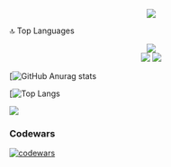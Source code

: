 
<p align="center"><img src="https://git-profile-readme-banner.vercel.app/api/python?username=pestler&txt=junior%20front-end%20developer%20learning%20Angular%20in%20RS%20School&bg=beige&fill=gray"></p>

🔝 Top Languages

[Angular]: https://img.shields.io/badge/angular-C2185B.svg?style=for-the-badge&logo=angular&logoColor=white
[Angular-url]: https://angular.dev/
[RxJS]: https://img.shields.io/badge/RxJS-B7178C.svg?style=for-the-badge&logo=reactivex&logoColor=white
[RxJS-url]: https://rxjs.dev/
[NgRx]: https://img.shields.io/badge/ngrx-BA2BD2.svg?style=for-the-badge&logo=ngrx&logoColor=white
[NgRx-url]: https://ngrx.io/
[Redux]: https://img.shields.io/badge/redux-764ABC.svg?style=for-the-badge&logo=redux&logoColor=white
[Redux-url]: https://redux.js.org/
[Javascript]: https://img.shields.io/badge/javascript-F7DF1E?style=for-the-badge&logo=javascript&logoColor=white
[Javascript-url]: https://developer.mozilla.org/en-US/docs/Web/JavaScript
[TypeScript]: https://img.shields.io/badge/TypeScript-3178C6.svg?style=for-the-badge&logo=typescript&logoColor=white
[TypeScript-url]: https://www.typescriptlang.org
[HTML5]: https://img.shields.io/badge/html5-E34F26.svg?style=for-the-badge&logo=html5&logoColor=white
[HTML5-url]: https://html.com/html5/
[SQL]: https://img.shields.io/badge/SQL-4169E1?style=for-the-badge&logo=postgresql&logoColor=white
[SQL-url]: https://www.w3schools.com/sql/
[Markdown]: https://img.shields.io/badge/markdown-000000.svg?style=for-the-badge&logo=markdown&logoColor=white
[Markdown-url]: https://www.markdownguide.org/
[YAML]: https://img.shields.io/badge/yaml-CB171E.svg?style=for-the-badge&logo=yaml&logoColor=white
[YAML-url]: https://yaml.org/
[CSS3]: https://img.shields.io/badge/css3-1572B6?style=for-the-badge&logo=css3&logoColor=white
[CSS3-url]: https://developer.mozilla.org/en-US/docs/Web/CSS
[SASS]: https://img.shields.io/badge/sass-CC6699?style=for-the-badge&logo=sass&logoColor=white
[SASS-url]: https://sass-lang.com/
[AngularMaterial]: https://img.shields.io/badge/Material-F9A825?style=for-the-badge&logo=angular&logoColor=white
[AngularMaterial-url]: https://material.angular.io/
[PrimeNG]: https://img.shields.io/badge/PrimeNG-DD0031?style=for-the-badge&logo=PrimeNG&logoColor=white
[PrimeNG-url]: https://primeng.org/
[NgZorro]: https://img.shields.io/badge/NgZorro-0170FE?style=for-the-badge&logo=antdesign&logoColor=white
[NgZorro-url]: https://ng.ant.design/docs/introduce/en
[Git]: https://img.shields.io/badge/git-F05032?style=for-the-badge&logo=git&logoColor=white
[Git-url]: https://git-scm.com/
[GitHub]: https://img.shields.io/badge/github-181717?style=for-the-badge&logo=github&logoColor=white
[GitHub-url]: https://github.com/
[GitHubActions]: https://img.shields.io/badge/githubactions-2088FF?style=for-the-badge&logo=githubactions&logoColor=white
[GitHubActions-url]: https://github.com/features/actions
[npm]: https://img.shields.io/badge/npm-CB3837?style=for-the-badge&logo=npm&logoColor=white
[npm-url]: https://www.npmjs.com/
[Netlify]: https://img.shields.io/badge/netlify-00C7B7.svg?style=for-the-badge&logo=netlify&logoColor=white
[Netlify-url]: https://www.netlify.com/
[Vite]: https://img.shields.io/badge/vite-646CFF?style=for-the-badge&logo=vite&logoColor=white
[Vite-url]: https://vitejs.dev/
[Webpack]: https://img.shields.io/badge/webpack-8DD6F9?style=for-the-badge&logo=webpack&logoColor=white
[Webpack-url]: https://webpack.js.org/
[Husky]: https://img.shields.io/badge/Husky-F05032?style=for-the-badge&logo=furrynetwork&logoColor=white
[Husky-url]: https://typicode.github.io/husky/
[Eslint]: https://img.shields.io/badge/eslint-4B32C3?style=for-the-badge&logo=eslint&logoColor=white
[Eslint-url]: https://eslint.org/
[Airbnb]: https://img.shields.io/badge/airbnb-FF5A5F?style=for-the-badge&logo=airbnb&logoColor=white
[Airbnb-url]: https://github.com/airbnb/javascript
[Sonarlint]: https://img.shields.io/badge/sonarlint-CB2029?style=for-the-badge&logo=sonarlint&logoColor=white
[Sonarlint-url]: https://www.sonarsource.com/products/sonarlint/
[Prettier]: https://img.shields.io/badge/prettier-F7B93E?style=for-the-badge&logo=prettier&logoColor=263238
[Prettier-url]: https://prettier.io/
[Stylelint]: https://img.shields.io/badge/stylelint-263238?style=for-the-badge&logo=stylelint&logoColor=white
[Stylelint-url]: https://stylelint.io/
[editorconfig]: https://img.shields.io/badge/editorconfig-FEFEFE?style=for-the-badge&logo=editorconfig&logoColor=262729
[editorconfig-url]: https://editorconfig.org/
[Postman]: https://img.shields.io/badge/postman-FF6C37?style=for-the-badge&logo=postman&logoColor=white
[Postman-url]: https://www.postman.com/
[Axios]: https://img.shields.io/badge/axios-5A29E4?style=for-the-badge&logo=axios&logoColor=white
[Axios-url]: https://axios-http.com/
[postgresql]: https://img.shields.io/badge/postgresql-4169E1?style=for-the-badge&logo=postgresql&logoColor=white
[postgresql-url]: https://www.postgresql.org/
[Zod]: https://img.shields.io/badge/-Zod-3E67B1?style=for-the-badge&logo=zod&logoColor=white
[Zod-url]: https://zod.dev/
[WebSocket]: https://img.shields.io/badge/WebSocket-615EFF?style=for-the-badge&logoColor=white
[WebSocket-url]: https://developer.mozilla.org/en-US/docs/Web/API/WebSocket
[Vitest]: https://img.shields.io/badge/vitest-6E9F18?style=for-the-badge&logo=vitest&logoColor=white
[Vitest-url]: https://vitest.dev/
[Jest]: https://img.shields.io/badge/jest-C21325?style=for-the-badge&logo=jest&logoColor=white
[Jest-url]: https://jestjs.io/
[Jasmine]: https://img.shields.io/badge/jasmine-8A4182?style=for-the-badge&logo=jasmine&logoColor=white
[Jasmine-url]: https://jasmine.github.io/
[UML]: https://img.shields.io/badge/uml-FABD14?style=for-the-badge&logo=uml&logoColor=white
[UML-url]: https://www.uml.org/
[Trello]: https://img.shields.io/badge/trello-0052CC?style=for-the-badge&logo=trello&logoColor=white
[Trello-url]: https://trello.com/
[Miro]: https://img.shields.io/badge/miro-050038?style=for-the-badge&logo=miro&logoColor=white
[Miro-url]: https://miro.com/
[Figma]: https://img.shields.io/badge/figma-F24E1E?style=for-the-badge&logo=figma&logoColor=white
[Figma-url]: https://www.figma.com/
[Canva]: https://img.shields.io/badge/canva-00C4CC?style=for-the-badge&logo=canva&logoColor=white
[Canva-url]: https://www.canva.com/
[VSCode]: https://img.shields.io/badge/VSCode-0078d7?style=for-the-badge&logoColor=white
[VSCode-url]: https://code.visualstudio.com/


<div align="center">
    <img src="https://github-readme-streak-stats.herokuapp.com/?user=pestler&theme=transparent"><br>
    <img src="https://github-readme-stats.vercel.app/api?username=pestler&show_icons=true&theme=default"/>
    <img src="https://github-readme-stats.vercel.app/api/top-langs/?username=pestler&layout=compact&theme=default"/>
</div>



[![GitHub Anurag stats](https://github-readme-stats.vercel.app/api?username=pestler&repo=github-readme-stats&show_icons=true&theme=radical)

[![Top Langs](https://github-readme-stats.vercel.app/api/top-langs/?username=pestler&layout=compact)

![](https://komarev.com/ghpvc/?username=pestler&color=red&style=for-the-badge)

### Codewars
[![codewars](https://www.codewars.com/users/rsschool_f70de6a01e7d1393/badges/large)](https://www.codewars.com/users/rsschool_f70de6a01e7d1393/badges/large)


